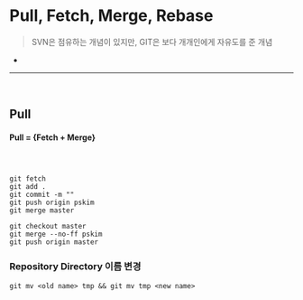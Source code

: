 # Pull, Fetch, Merge, Rebase
> SVN은 점유하는 개념이 있지만, GIT은 보다 개개인에게 자유도를 준 개념
* 

<hr>
<br>

## Pull
#### Pull = {Fetch + Merge}

<br>

### 
```git
git fetch
git add .
git commit -m ""
git push origin pskim
git merge master

git checkout master
git merge --no-ff pskim 
git push origin master
```


### Repository Directory 이름 변경
```git
git mv <old name> tmp && git mv tmp <new name>
```
